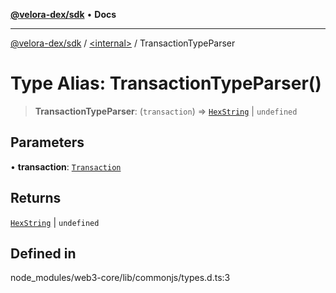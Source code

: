 [**@velora-dex/sdk**](../../README.md) • **Docs**

***

[@velora-dex/sdk](../../globals.md) / [\<internal\>](../README.md) / TransactionTypeParser

# Type Alias: TransactionTypeParser()

> **TransactionTypeParser**: (`transaction`) => [`HexString`](HexString.md) \| `undefined`

## Parameters

• **transaction**: [`Transaction`](../namespaces/Users_alexeyshchur_Desktop_Repos_paraswap-sdk_node_modules_web3-types_lib_commonjs_index/interfaces/Transaction.md)

## Returns

[`HexString`](HexString.md) \| `undefined`

## Defined in

node\_modules/web3-core/lib/commonjs/types.d.ts:3
